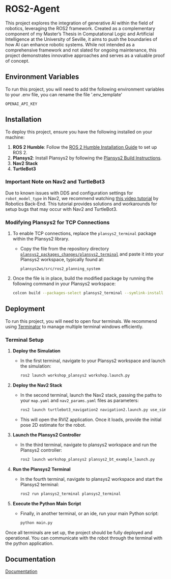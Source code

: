 
# ROS2-Agent

This project explores the integration of generative AI within the field of robotics, leveraging the ROS2 framework. Created as a complementary component of my Master’s Thesis in Computational Logic and Artificial Intelligence at the University of Seville, it aims to push the boundaries of how AI can enhance robotic systems. While not intended as a comprehensive framework and not slated for ongoing maintenance, this project demonstrates innovative approaches and serves as a valuable proof of concept.

## Environment Variables

To run this project, you will need to add the following environment variables to your .env file, you can rename the file '.env_template'

`OPENAI_API_KEY`

## Installation

To deploy this project, ensure you have the following installed on your machine:

1. **ROS 2 Humble**: Follow the [ROS 2 Humble Installation Guide](https://docs.ros.org/en/humble/Installation.html) to set up ROS 2.
2. **Plansys2**: Install Plansys2 by following the [Plansys2 Build Instructions](https://plansys2.github.io/build_instructions/index.html).
3. **Nav2 Stack**
4. **TurtleBot3**

### Important Note on Nav2 and TurtleBot3
Due to known issues with DDS and configuration settings for `robot_model_type` in Nav2, we recommend watching [this video tutorial](https://www.youtube.com/watch?v=idQb2pB-h2Q&ab_channel=RoboticsBack-End) by Robotics Back-End. This tutorial provides solutions and workarounds for setup bugs that may occur with Nav2 and TurtleBot3.

### Modifying Plansys2 for TCP Connections

1. To enable TCP connections, replace the `plansys2_terminal` package within the Plansys2 library.
   - Copy the file from the repository directory [`plansys2_packages_changes/plansys2_terminal`](~/ros2agent/tree/master/plasys2_packages_changes/plansys2_terminal) and paste it into your Plansys2 workspace, typically found at:
     ```plaintext
     plansys2ws/src/ros2_planning_system
     ```

2. Once the file is in place, build the modified package by running the following command in your Plansys2 workspace:
   ```bash
   colcon build --packages-select plansys2_terminal --symlink-install
## Deployment

To run this project, you will need to open four terminals. We recommend using [Terminator](https://gnome-terminator.org/) to manage multiple terminal windows efficiently.

### Terminal Setup

1. **Deploy the Simulation**
   - In the first terminal, navigate to your Plansys2 workspace and launch the simulation:
     ```bash
     ros2 launch workshop_plansys2 workshop.launch.py  
     ```

2. **Deploy the Nav2 Stack**
   - In the second terminal, launch the Nav2 stack, passing the paths to your `map.yaml` and `nav2_params.yaml` files as parameters:
     ```bash
     ros2 launch turtlebot3_navigation2 navigation2.launch.py use_sim_time:=True map:=<your clone location>/maps/workshop.yaml params_file:=<your plansys2 workspace>/src/workshop_plansys2/params/nav2_params.yaml  
     ```
   - This will open the RVIZ application. Once it loads, provide the initial pose 2D estimate for the robot.

3. **Launch the Plansys2 Controller**
   - In the third terminal, navigate to plansys2 workspace and run the Plansys2 controller:
     ```bash
     ros2 launch workshop_plansys2 plansys2_bt_example_launch.py  
     ```

4. **Run the Plansys2 Terminal**
   - In the fourth terminal, navigate to plansys2 workspace and start the Plansys2 terminal:
     ```bash 
     ros2 run plansys2_terminal plansys2_terminal
     ```

5. **Execute the Python Main Script**
   - Finally, in another terminal, or an ide, run your main Python script:
     ```bash
     python main.py
     ```

Once all terminals are set up, the project should be fully deployed and operational. You can communicate with the robot through the terminal with the python application.

## Documentation

[Documentation](https://linktodocumentation)
